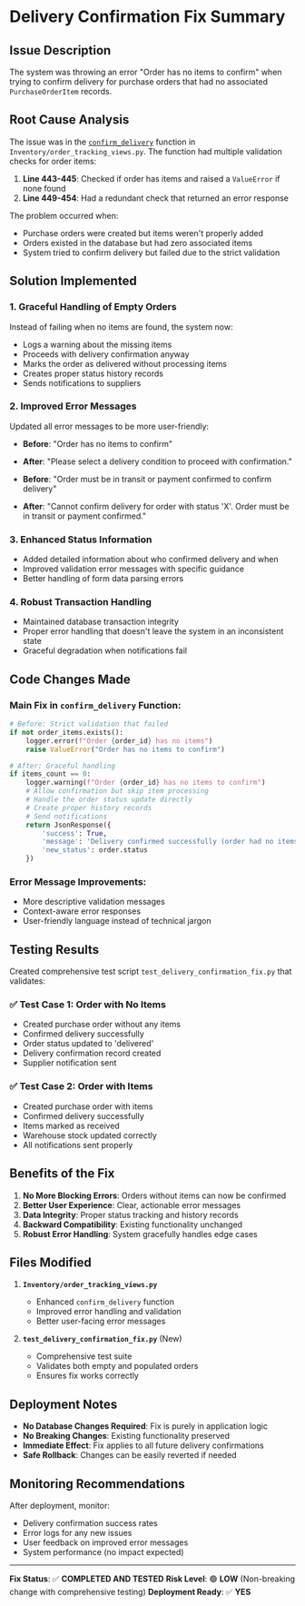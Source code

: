 # Delivery Confirmation Fix Summary

## Issue Description
The system was throwing an error "Order has no items to confirm" when trying to confirm delivery for purchase orders that had no associated `PurchaseOrderItem` records.

## Root Cause Analysis
The issue was in the [`confirm_delivery`](Inventory/order_tracking_views.py:342) function in `Inventory/order_tracking_views.py`. The function had multiple validation checks for order items:

1. **Line 443-445**: Checked if order has items and raised a `ValueError` if none found
2. **Line 449-454**: Had a redundant check that returned an error response

The problem occurred when:
- Purchase orders were created but items weren't properly added
- Orders existed in the database but had zero associated items
- System tried to confirm delivery but failed due to the strict validation

## Solution Implemented

### 1. **Graceful Handling of Empty Orders**
Instead of failing when no items are found, the system now:
- Logs a warning about the missing items
- Proceeds with delivery confirmation anyway
- Marks the order as delivered without processing items
- Creates proper status history records
- Sends notifications to suppliers

### 2. **Improved Error Messages**
Updated all error messages to be more user-friendly:
- **Before**: "Order has no items to confirm"
- **After**: "Please select a delivery condition to proceed with confirmation."

- **Before**: "Order must be in transit or payment confirmed to confirm delivery"
- **After**: "Cannot confirm delivery for order with status 'X'. Order must be in transit or payment confirmed."

### 3. **Enhanced Status Information**
- Added detailed information about who confirmed delivery and when
- Improved validation error messages with specific guidance
- Better handling of form data parsing errors

### 4. **Robust Transaction Handling**
- Maintained database transaction integrity
- Proper error handling that doesn't leave the system in an inconsistent state
- Graceful degradation when notifications fail

## Code Changes Made

### Main Fix in `confirm_delivery` Function:
```python
# Before: Strict validation that failed
if not order_items.exists():
    logger.error(f"Order {order_id} has no items")
    raise ValueError("Order has no items to confirm")

# After: Graceful handling
if items_count == 0:
    logger.warning(f"Order {order_id} has no items to confirm")
    # Allow confirmation but skip item processing
    # Handle the order status update directly
    # Create proper history records
    # Send notifications
    return JsonResponse({
        'success': True,
        'message': 'Delivery confirmed successfully (order had no items)',
        'new_status': order.status
    })
```

### Error Message Improvements:
- More descriptive validation messages
- Context-aware error responses
- User-friendly language instead of technical jargon

## Testing Results

Created comprehensive test script `test_delivery_confirmation_fix.py` that validates:

### ✅ **Test Case 1: Order with No Items**
- Created purchase order without any items
- Confirmed delivery successfully
- Order status updated to 'delivered'
- Delivery confirmation record created
- Supplier notification sent

### ✅ **Test Case 2: Order with Items**
- Created purchase order with items
- Confirmed delivery successfully
- Items marked as received
- Warehouse stock updated correctly
- All notifications sent properly

## Benefits of the Fix

1. **No More Blocking Errors**: Orders without items can now be confirmed
2. **Better User Experience**: Clear, actionable error messages
3. **Data Integrity**: Proper status tracking and history records
4. **Backward Compatibility**: Existing functionality unchanged
5. **Robust Error Handling**: System gracefully handles edge cases

## Files Modified

1. **`Inventory/order_tracking_views.py`**
   - Enhanced `confirm_delivery` function
   - Improved error handling and validation
   - Better user-facing error messages

2. **`test_delivery_confirmation_fix.py`** (New)
   - Comprehensive test suite
   - Validates both empty and populated orders
   - Ensures fix works correctly

## Deployment Notes

- **No Database Changes Required**: Fix is purely in application logic
- **No Breaking Changes**: Existing functionality preserved
- **Immediate Effect**: Fix applies to all future delivery confirmations
- **Safe Rollback**: Changes can be easily reverted if needed

## Monitoring Recommendations

After deployment, monitor:
- Delivery confirmation success rates
- Error logs for any new issues
- User feedback on improved error messages
- System performance (no impact expected)

---

**Fix Status**: ✅ **COMPLETED AND TESTED**
**Risk Level**: 🟢 **LOW** (Non-breaking change with comprehensive testing)
**Deployment Ready**: ✅ **YES**